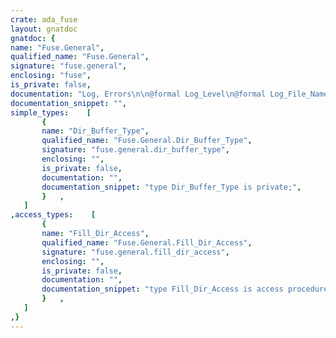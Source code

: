 ```yaml
---
crate: ada_fuse
layout: gnatdoc
gnatdoc: {
name: "Fuse.General",
qualified_name: "Fuse.General",
signature: "fuse.general",
enclosing: "fuse",
is_private: false,
documentation: "Log, Errors\n\n@formal Log_Level\n@formal Log_File_Name",
documentation_snippet: "",
simple_types:    [
       {
       name: "Dir_Buffer_Type",
       qualified_name: "Fuse.General.Dir_Buffer_Type",
       signature: "fuse.general.dir_buffer_type",
       enclosing: "",
       is_private: false,
       documentation: "",
       documentation_snippet: "type Dir_Buffer_Type is private;",
       }   ,
   ]
,access_types:    [
       {
       name: "Fill_Dir_Access",
       qualified_name: "Fuse.General.Fill_Dir_Access",
       signature: "fuse.general.fill_dir_access",
       enclosing: "",
       is_private: false,
       documentation: "",
       documentation_snippet: "type Fill_Dir_Access is access procedure\n  (Buffer   : Dir_Buffer_Type;\n   Name     : String;\n   St_Buf   : System.Stat_Access;\n   Offset   : Natural);",
       }   ,
   ]
,}
---
```

